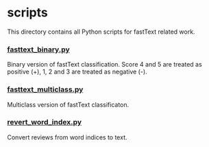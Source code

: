 # scripts

This directory contains all Python scripts for fastText related work.

### [fasttext_binary.py](fasttext_binary.py)
Binary version of fastText classification. Score 4 and 5 are treated as positive (+), 1, 2 and 3 are treated as negative (-).

### [fasttext_multiclass.py](fasttext_multiclass.py)
Multiclass version of fastText classificaton.

### [revert_word_index.py](revert_word_index.py)
Convert reviews from word indices to text.
